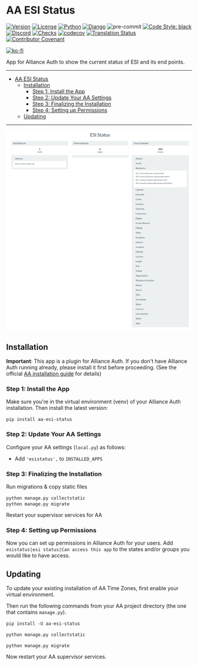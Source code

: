 # AA ESI Status

[![Version](https://img.shields.io/pypi/v/aa-esi-status?label=release)](https://pypi.org/project/aa-esi-status/)
[![License](https://img.shields.io/github/license/ppfeufer/aa-esi-status)](https://github.com/ppfeufer/aa-esi-status/blob/master/LICENSE)
[![Python](https://img.shields.io/pypi/pyversions/aa-esi-status)](https://pypi.org/project/aa-esi-status/)
[![Django](https://img.shields.io/pypi/djversions/aa-esi-status?label=django)](https://pypi.org/project/aa-esi-status/)
![pre-commit](https://img.shields.io/badge/pre--commit-enabled-brightgreen?logo=pre-commit&logoColor=white)
[![Code Style: black](https://img.shields.io/badge/code%20style-black-000000.svg)](http://black.readthedocs.io/en/latest/)
[![Discord](https://img.shields.io/discord/790364535294132234?label=discord)](https://discord.gg/zmh52wnfvM)
[![Checks](https://github.com/ppfeufer/aa-esi-status/actions/workflows/automated-checks.yml/badge.svg)](https://github.com/ppfeufer/aa-esi-status/actions/workflows/automated-checks.yml)
[![codecov](https://codecov.io/gh/ppfeufer/aa-esi-status/branch/main/graph/badge.svg?token=1PCUZRGPBT)](https://codecov.io/gh/ppfeufer/aa-esi-status)
[![Translation Status](https://weblate.ppfeufer.de/widgets/alliance-auth-apps/-/aa-esi-status/svg-badge.svg)](https://weblate.ppfeufer.de/engage/alliance-auth-apps/)
[![Contributor Covenant](https://img.shields.io/badge/Contributor%20Covenant-2.1-4baaaa.svg)](https://github.com/ppfeufer/aa-esi-status/blob/master/CODE_OF_CONDUCT.md)

[![ko-fi](https://ko-fi.com/img/githubbutton_sm.svg)](https://ko-fi.com/N4N8CL1BY)

App for Alliance Auth to show the current status of ESI and its end points.

---

<!-- TOC -->
* [AA ESI Status](#aa-esi-status)
  * [Installation](#installation)
    * [Step 1: Install the App](#step-1-install-the-app)
    * [Step 2: Update Your AA Settings](#step-2-update-your-aa-settings)
    * [Step 3: Finalizing the Installation](#step-3-finalizing-the-installation)
    * [Step 4: Setting up Permissions](#step-4-setting-up-permissions)
  * [Updating](#updating)
<!-- TOC -->

---

![AA ESI Status](https://raw.githubusercontent.com/ppfeufer/aa-esi-status/main/esistatus/docs/aa-esi-status.jpg)


## Installation

**Important**: This app is a plugin for Alliance Auth. If you don't have
Alliance Auth running already, please install it first before proceeding.
(See the official [AA installation guide](https://allianceauth.readthedocs.io/en/latest/installation/allianceauth.html) for details)


### Step 1: Install the App

Make sure you're in the virtual environment (venv) of your Alliance Auth installation.
Then install the latest version:

```shell
pip install aa-esi-status
```


### Step 2: Update Your AA Settings

Configure your AA settings (`local.py`) as follows:

- Add `'esistatus',` to `INSTALLED_APPS`


### Step 3: Finalizing the Installation

Run migrations & copy static files

```shell
python manage.py collectstatic
python manage.py migrate
```

Restart your supervisor services for AA


### Step 4: Setting up Permissions

Now you can set up permissions in Alliance Auth for your users.
Add `esistatus|esi status|Can access this app` to the states and/or groups you would
like to have access.


## Updating

To update your existing installation of AA Time Zones, first enable your virtual
environment.

Then run the following commands from your AA project directory (the one that
contains `manage.py`).

```shell
pip install -U aa-esi-status
```

```shell
python manage.py collectstatic
```

```shell
python manage.py migrate
```

Now restart your AA supervisor services.
